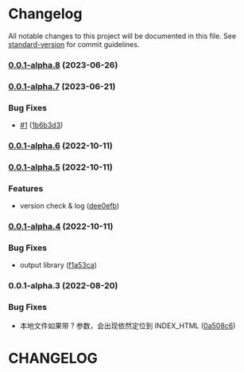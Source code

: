 # Changelog

All notable changes to this project will be documented in this file. See [standard-version](https://github.com/conventional-changelog/standard-version) for commit guidelines.

### [0.0.1-alpha.8](https://github.com/thx/thx-scripts/compare/v0.0.1-alpha.7...v0.0.1-alpha.8) (2023-06-26)

### [0.0.1-alpha.7](https://gitlab.alibaba-inc.com/mmfs/thx-scripts/compare/v0.0.1-alpha.6...v0.0.1-alpha.7) (2023-06-21)


### Bug Fixes

* [#1](https://gitlab.alibaba-inc.com/mmfs/thx-scripts/issues/1) ([1b6b3d3](https://gitlab.alibaba-inc.com/mmfs/thx-scripts/commit/1b6b3d34af75c941aaa2bafda9cbb1796efd0433))

### [0.0.1-alpha.6](https://gitlab.alibaba-inc.com/mmfs/thx-scripts/compare/v0.0.1-alpha.5...v0.0.1-alpha.6) (2022-10-11)

### [0.0.1-alpha.5](https://gitlab.alibaba-inc.com/mmfs/thx-scripts/compare/v0.0.1-alpha.4...v0.0.1-alpha.5) (2022-10-11)


### Features

* version check & log ([dee0efb](https://gitlab.alibaba-inc.com/mmfs/thx-scripts/commit/dee0efb3c5ad27a644a5f3607553ca060204db25))

### [0.0.1-alpha.4](https://gitlab.alibaba-inc.com/mmfs/thx-scripts/compare/v0.0.1-alpha.3...v0.0.1-alpha.4) (2022-10-11)


### Bug Fixes

* output library ([f1a53ca](https://gitlab.alibaba-inc.com/mmfs/thx-scripts/commit/f1a53ca1740c89becd3401798b99005a216a455f))

### 0.0.1-alpha.3 (2022-08-20)


### Bug Fixes

* 本地文件如果带 ? 参数，会出现依然定位到 INDEX_HTML ([0a508c6](https://gitlab.alibaba-inc.com/mmfs/thx-scripts/commit/0a508c60d587c76b98166ad05edeb1f43fb16dbe))

# CHANGELOG
